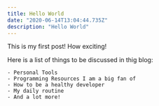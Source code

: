```yaml
---
title: Hello World
date: "2020-06-14T13:04:44.735Z"
description: "Hello World"
---
```


This is my first post! How exciting!

Here is a list of things to be discussed in thig blog:

```
- Personal Tools
- Programming Resources I am a big fan of
- How to be a healthy developer
- My daily routine
- And a lot more!
```
